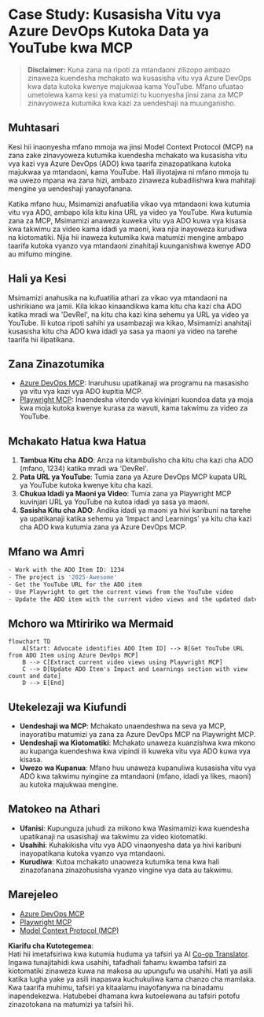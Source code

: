 <!--
CO_OP_TRANSLATOR_METADATA:
{
  "original_hash": "14a2dfbea55ef735660a06bd6bdfe5f3",
  "translation_date": "2025-07-14T06:14:38+00:00",
  "source_file": "09-CaseStudy/UpdateADOItemsFromYT.md",
  "language_code": "sw"
}
-->
# Case Study: Kusasisha Vitu vya Azure DevOps Kutoka Data ya YouTube kwa MCP

> **Disclaimer:** Kuna zana na ripoti za mtandaoni zilizopo ambazo zinaweza kuendesha mchakato wa kusasisha vitu vya Azure DevOps kwa data kutoka kwenye majukwaa kama YouTube. Mfano ufuatao umetolewa kama kesi ya matumizi tu kuonyesha jinsi zana za MCP zinavyoweza kutumika kwa kazi za uendeshaji na muunganisho.

## Muhtasari

Kesi hii inaonyesha mfano mmoja wa jinsi Model Context Protocol (MCP) na zana zake zinavyoweza kutumika kuendesha mchakato wa kusasisha vitu vya kazi vya Azure DevOps (ADO) kwa taarifa zinazopatikana kutoka majukwaa ya mtandaoni, kama YouTube. Hali iliyotajwa ni mfano mmoja tu wa uwezo mpana wa zana hizi, ambazo zinaweza kubadilishwa kwa mahitaji mengine ya uendeshaji yanayofanana.

Katika mfano huu, Msimamizi anafuatilia vikao vya mtandaoni kwa kutumia vitu vya ADO, ambapo kila kitu kina URL ya video ya YouTube. Kwa kutumia zana za MCP, Msimamizi anaweza kuweka vitu vya ADO kuwa vya kisasa kwa takwimu za video kama idadi ya maoni, kwa njia inayoweza kurudiwa na kiotomatiki. Njia hii inaweza kutumika kwa matumizi mengine ambapo taarifa kutoka vyanzo vya mtandaoni zinahitaji kuunganishwa kwenye ADO au mifumo mingine.

## Hali ya Kesi

Msimamizi anahusika na kufuatilia athari za vikao vya mtandaoni na ushirikiano wa jamii. Kila kikao kinaandikwa kama kitu cha kazi cha ADO katika mradi wa 'DevRel', na kitu cha kazi kina sehemu ya URL ya video ya YouTube. Ili kutoa ripoti sahihi ya usambazaji wa kikao, Msimamizi anahitaji kusasisha kitu cha ADO kwa idadi ya sasa ya maoni ya video na tarehe taarifa hii ilipatikana.

## Zana Zinazotumika

- [Azure DevOps MCP](https://github.com/microsoft/azure-devops-mcp): Inaruhusu upatikanaji wa programu na masasisho ya vitu vya kazi vya ADO kupitia MCP.
- [Playwright MCP](https://github.com/microsoft/playwright-mcp): Inaendesha vitendo vya kivinjari kuondoa data ya moja kwa moja kutoka kwenye kurasa za wavuti, kama takwimu za video za YouTube.

## Mchakato Hatua kwa Hatua

1. **Tambua Kitu cha ADO**: Anza na kitambulisho cha kitu cha kazi cha ADO (mfano, 1234) katika mradi wa 'DevRel'.
2. **Pata URL ya YouTube**: Tumia zana ya Azure DevOps MCP kupata URL ya YouTube kutoka kwenye kitu cha kazi.
3. **Chukua Idadi ya Maoni ya Video**: Tumia zana ya Playwright MCP kuvinjari URL ya YouTube na kutoa idadi ya sasa ya maoni.
4. **Sasisha Kitu cha ADO**: Andika idadi ya maoni ya hivi karibuni na tarehe ya upatikanaji katika sehemu ya 'Impact and Learnings' ya kitu cha kazi cha ADO kwa kutumia zana ya Azure DevOps MCP.

## Mfano wa Amri

```bash
- Work with the ADO Item ID: 1234
- The project is '2025-Awesome'
- Get the YouTube URL for the ADO item
- Use Playwright to get the current views from the YouTube video
- Update the ADO item with the current video views and the updated date of the information
```

## Mchoro wa Mtiririko wa Mermaid

```mermaid
flowchart TD
    A[Start: Advocate identifies ADO Item ID] --> B[Get YouTube URL from ADO Item using Azure DevOps MCP]
    B --> C[Extract current video views using Playwright MCP]
    C --> D[Update ADO Item's Impact and Learnings section with view count and date]
    D --> E[End]
```

## Utekelezaji wa Kiufundi

- **Uendeshaji wa MCP**: Mchakato unaendeshwa na seva ya MCP, inayoratibu matumizi ya zana za Azure DevOps MCP na Playwright MCP.
- **Uendeshaji wa Kiotomatiki**: Mchakato unaweza kuanzishwa kwa mkono au kupanga kuendeshwa kwa vipindi ili kuweka vitu vya ADO kuwa vya kisasa.
- **Uwezo wa Kupanua**: Mfano huu unaweza kupanuliwa kusasisha vitu vya ADO kwa takwimu nyingine za mtandaoni (mfano, idadi ya likes, maoni) au kutoka majukwaa mengine.

## Matokeo na Athari

- **Ufanisi**: Kupunguza juhudi za mikono kwa Wasimamizi kwa kuendesha upatikanaji na usasishaji wa takwimu za video kiotomatiki.
- **Usahihi**: Kuhakikisha vitu vya ADO vinaonyesha data ya hivi karibuni inayopatikana kutoka vyanzo vya mtandaoni.
- **Kurudiwa**: Kutoa mchakato unaoweza kutumika tena kwa hali zinazofanana zinazohusisha vyanzo vingine vya data au takwimu.

## Marejeleo

- [Azure DevOps MCP](https://github.com/microsoft/azure-devops-mcp)
- [Playwright MCP](https://github.com/microsoft/playwright-mcp)
- [Model Context Protocol (MCP)](https://modelcontextprotocol.io/)

**Kiarifu cha Kutotegemea**:  
Hati hii imetafsiriwa kwa kutumia huduma ya tafsiri ya AI [Co-op Translator](https://github.com/Azure/co-op-translator). Ingawa tunajitahidi kwa usahihi, tafadhali fahamu kwamba tafsiri za kiotomatiki zinaweza kuwa na makosa au upungufu wa usahihi. Hati ya asili katika lugha yake ya asili inapaswa kuchukuliwa kama chanzo cha mamlaka. Kwa taarifa muhimu, tafsiri ya kitaalamu inayofanywa na binadamu inapendekezwa. Hatubebei dhamana kwa kutoelewana au tafsiri potofu zinazotokana na matumizi ya tafsiri hii.